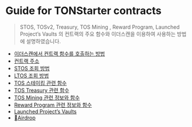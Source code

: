 # Guide for TONStarter contracts

>  STOS, TOSv2,  Treasury, TOS Mining , Reward Program, Launched Project’s Vaults 의 컨트랙의 주요 함수와 이더스캔을 이용하여 사용하는 방법에 설명하였습니다.


- [이더스캔에서 컨트랙 함수를 호출하는 방법](./contract%20interaction%20using%20etherscan.md)
- [컨트랙 주소](./contract%20addresses.md)
- [STOS 조회 방법](./sTOS.md)
- [LTOS 조회 방법](./LTOS.md)
- [TOS 스테이킹 관련 함수](./TOS%20staking.md)
- [TOS Treasury 관련 함수](./TOSv2%20treasury.md)
- [TOS Mining 관련 정보와 함수](./TOS%20mining.md)
- [Reward Program  관련 정보와 함수](./Reward%20program%20(UniswapV3).md)
- [Launched Project’s Vaults](./project%20vaults.md)
- [Airdrop](./airdrop.md)

